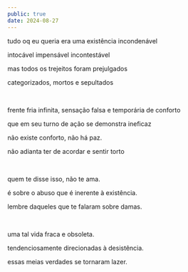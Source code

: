 ```yaml
---
public: true
date: 2024-08-27
---
```


tudo oq eu queria era uma existência incondenável

intocável impensável incontestável

mas todos os trejeitos foram prejulgados

categorizados, mortos e sepultados

&nbsp;

frente fria infinita, sensação falsa e temporária de conforto

que em seu turno de ação se demonstra ineficaz

não existe conforto, não há paz.

não adianta ter de acordar e sentir torto

&nbsp;

quem te disse isso, não te ama.

é sobre o abuso que é inerente à existência.

lembre daqueles que te falaram sobre damas.

&nbsp;

uma tal vida fraca e obsoleta.

tendenciosamente direcionadas à desistência.

essas meias verdades se tornaram lazer.
